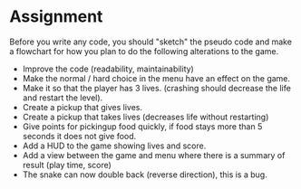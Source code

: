 # Assignment
Before you write any code, you should "sketch" the pseudo code and make a flowchart for how you plan to do the following alterations to the game.

- Improve the code (readability, maintainability)
- Make the normal / hard choice in the menu have an effect on the game.
- Make it so that the player has 3 lives. (crashing should decrease the life and restart the level).
- Create a pickup that gives lives.
- Create a pickup that takes lives (decreases life without restarting)
- Give points for pickingup food quickly, if food stays more than 5 seconds it does not give food.
- Add a HUD to the game showing lives and score.
- Add a view between the game and menu where there is a summary of result (play time, score)
- The snake can now double back (reverse direction), this is a bug. 